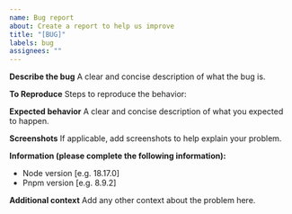 ```yaml
---
name: Bug report
about: Create a report to help us improve
title: "[BUG]"
labels: bug
assignees: ""
---
```


**Describe the bug**
A clear and concise description of what the bug is.

**To Reproduce**
Steps to reproduce the behavior:

**Expected behavior**
A clear and concise description of what you expected to happen.

**Screenshots**
If applicable, add screenshots to help explain your problem.

**Information (please complete the following information):**

- Node version [e.g. 18.17.0]
- Pnpm version [e.g. 8.9.2]

**Additional context**
Add any other context about the problem here.
